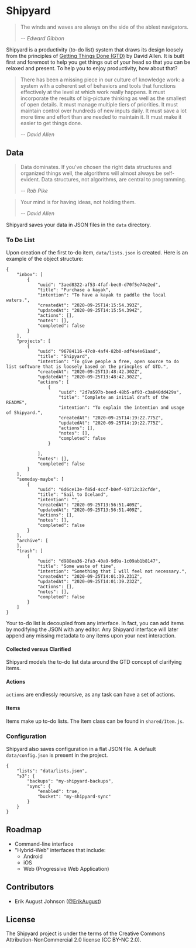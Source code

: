 # Shipyard
> The winds and waves are always on the side of the ablest navigators.
>
> -- <cite>Edward Gibbon</cite>

Shipyard is a productivity (to-do list) system that draws its design loosely from the principles of [Getting Things Done (GTD)](https://gettingthingsdone.com/what-is-gtd/) by David Allen. It is built first and foremost to help you get things out of your head so that you can be relaxed and present. To help you to enjoy productivity, how about that?

> There has been a missing piece in our culture of knowledge work: a system with a coherent set of behaviors and tools that functions effectively at the level at which work really happens. It must incorporate the results of big-picture thinking as well as the smallest of open details. It must manage multiple tiers of priorities. It must maintain control over hundreds of new inputs daily. It must save a lot more time and effort than are needed to maintain it. It must make it easier to get things done.
> 
> -- <cite>David Allen</cite>
  
## Data
> Data dominates. If you've chosen the right data structures and organized things well, the algorithms will almost always be self-evident. Data structures, not algorithms, are central to programming.
>
> -- <cite>Rob Pike</cite>

> Your mind is for having ideas, not holding them.  
>  
> -- <cite>David Allen</cite>

Shipyard saves your data in JSON files in the `data` directory.

### To Do List
Upon creation of the first to-do item, `data/lists.json` is created. Here is an example of the object structure:
```
{
    "inbox": [
        {
            "uuid": "3aed8322-af53-4faf-bec0-d70f5e74e2ed",
            "title": "Purchase a kayak",
            "intention": "To have a kayak to paddle the local waters.",
            "createdAt": "2020-09-25T14:15:54.393Z",
            "updatedAt": "2020-09-25T14:15:54.394Z",
            "actions": [],
            "notes": [],
            "completed": false
        }
    ],
    "projects": [
        {
            "uuid": "96784116-47c0-4af4-82b0-adf4a4e61aad",
            "title": "Shipyard",
            "intention": "To give people a free, open source to do list software that is loosely based on the princples of GTD.",
            "createdAt": "2020-09-25T13:48:42.302Z",
            "updatedAt": "2020-09-25T13:48:42.302Z",
            "actions": [
                {
                    "uuid": "2d7a597b-beed-48b5-af93-c3a040dd429a",
                    "title": "Complete an initial draft of the README",
                    "intention": "To explain the intention and usage of Shipyard.",
                    "createdAt": "2020-09-25T14:19:22.775Z",
                    "updatedAt": "2020-09-25T14:19:22.775Z",
                    "actions": [],
                    "notes": [],
                    "completed": false
                }

            ],
            "notes": [],
            "completed": false
        }
    ],
    "someday-maybe": [
        {
            "uuid": "6d6ce13e-f85d-4ccf-b0ef-93712c32cfde",
            "title": "Sail to Iceland",
            "intention": "",
            "createdAt": "2020-09-25T13:56:51.409Z",
            "updatedAt": "2020-09-25T13:56:51.409Z",
            "actions": [],
            "notes": [],
            "completed": false
        }
    ],
    "archive": [
    ],
    "trash": [
        {
            "uuid": "d988ea36-2fa3-40a9-9d9a-1c09ab1b8147",
            "title": "Some waste of time",
            "intention": "Something that I will feel not necessary.",
            "createdAt": "2020-09-25T14:01:39.231Z",
            "updatedAt": "2020-09-25T14:01:39.232Z",
            "actions": [],
            "notes": [],
            "completed": false
        }
    ]
}
```
Your to-do list is decoupled from any interface. In fact, you can add items by modifying the JSON with any editor. Any Shipyard interface will later append any missing metadata to any items upon your next interaction.

#### Collected versus Clarified

Shipyard models the to-do list data around the GTD concept of clarifying items.

#### Actions
`actions` are endlessly recursive, as any task can have a set of actions.

#### Items
Items make up to-do lists. The Item class can be found in `shared/Item.js`.

### Configuration
Shipyard also saves configuration in a flat JSON file. A default `data/config.json` is present in the project.
```
{
    "lists": "data/lists.json",
    "s3": {
        "backups": "my-shipyard-backups",
        "sync": {
            "enabled": true,
            "bucket": "my-shipyard-sync"
        }
    }
}
```

## Roadmap  
  
- Command-line interface  
- "Hybrid-Web" interfaces that include:  
  - Android  
  - iOS  
  - Web (Progressive Web Application)
  
## Contributors
- Erik August Johnson ([@ErikAugust](https://github.com/ErikAugust))

## License
The Shipyard project is under the terms of the Creative Commons Attribution-NonCommercial 2.0 license (CC BY-NC 2.0).